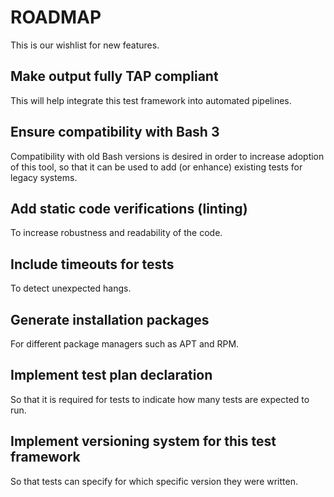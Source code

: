 # ROADMAP

This is our wishlist for new features.


## Make output fully TAP compliant

This will help integrate this test framework into automated pipelines.


## Ensure compatibility with Bash 3

Compatibility with old Bash versions is desired in order to increase adoption of this
tool, so that it can be used to add (or enhance) existing tests for legacy systems.


## Add static code verifications (linting)

To increase robustness and readability of the code.


## Include timeouts for tests

To detect unexpected hangs.


## Generate installation packages

For different package managers such as APT and RPM.


## Implement test plan declaration

So that it is required for tests to indicate how many tests are expected to run.


## Implement versioning system for this test framework

So that tests can specify for which specific version they were written.
